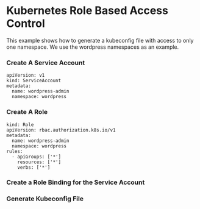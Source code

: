 # Kubernetes Role Based Access Control
This example shows how to generate a kubeconfig file with access to only one namespace. We use the wordpress namespaces as an example.

### Create A Service Account
```
apiVersion: v1
kind: ServiceAccount
metadata:
  name: wordpress-admin
  namespace: wordpress
```

### Create A Role
```
kind: Role
apiVersion: rbac.authorization.k8s.io/v1
metadata:
  name: wordpress-admin
  namespace: wordpress
rules:
  - apiGroups: ['*']
    resources: ['*']
    verbs: ['*']
```
### Create a Role Binding for the Service Account
### Generate Kubeconfig File
